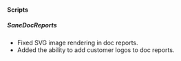 #### Scripts
##### SaneDocReports
- Fixed SVG image rendering in doc reports.
- Added the ability to add customer logos to doc reports.
